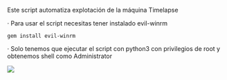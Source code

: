Este script automatiza explotación de la máquina Timelapse

· Para usar el script necesitas tener instalado evil-winrm

    gem install evil-winrm

· Solo tenemos que ejecutar el script con python3 con privilegios de root y obtenemos shell como Administrator

<img src="https://raw.githubusercontent.com/GatoGamer1155/Imagenes-Repositorios/main/tm.png">
